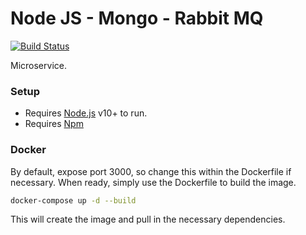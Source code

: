 # Node JS - Mongo - Rabbit MQ

[![Build Status](https://travis-ci.org/joemccann/dillinger.svg?branch=master)](https://travis-ci.org/joemccann/dillinger)

Microservice.

### Setup

- Requires [Node.js](https://nodejs.org/) v10+ to run.
- Requires [Npm](https://www.npmjs.com/)

### Docker

By default, expose port 3000, so change this within the Dockerfile if necessary. When ready, simply use the Dockerfile to build the image.

```sh
docker-compose up -d --build
```
This will create the image and pull in the necessary dependencies. 
